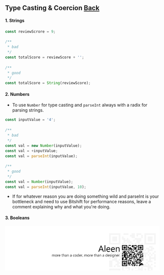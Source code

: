 ## Type Casting & Coercion [**Back**](./../README.md)

#### 1. Strings

```js
const reviewScrore = 9;

/**
 * bad
 */
const totalScore = reviewScore + '';

/**
 * good
 */
const totalScore = String(reviewScore);
```

#### 2. Numbers

- To use `Number` for type casting and `parseInt` always with a radix for parsing strings.

```js
const inputValue = '4';

/**
 * bad
 */
const val = new Number(inputValue);
const val = +inputValue;
const val = parseInt(inputValue);

/**
 * good
 */
const val = Number(inputValue);
const val = parseInt(inputValue, 10);
```

- If for whatever reason you are doing something wild and parseInt is your bottleneck and need to use Bitshift for performance reasons, leave a comment explaining why and what you're doing.

#### 3. Booleans


<a href="http://aleen42.github.io/" target="_blank" ><img src="./../pic/tail.gif"></a>